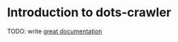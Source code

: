 # Introduction to dots-crawler

TODO: write [great documentation](http://jacobian.org/writing/what-to-write/)
